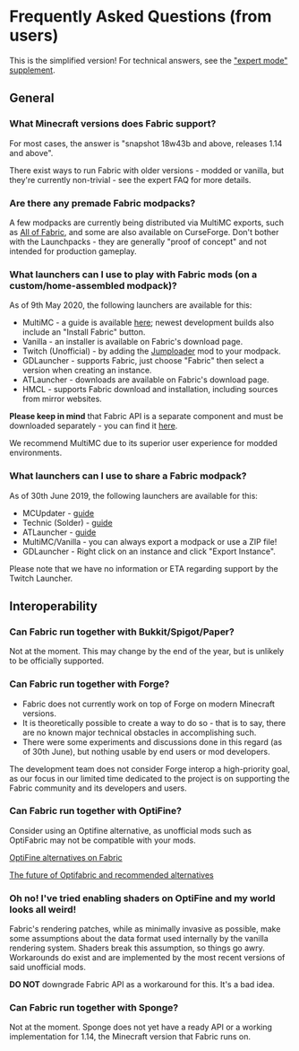 # Frequently Asked Questions (from users)

This is the simplified version! For technical answers, see the ["expert
mode" supplement](../FAQ/expert.md).

## General

### What Minecraft versions does Fabric support?

For most cases, the answer is "snapshot 18w43b and above, releases 1.14
and above".

There exist ways to run Fabric with older versions - modded or vanilla,
but they're currently non-trivial - see the expert FAQ for more details.

### Are there any premade Fabric modpacks?

A few modpacks are currently being distributed via MultiMC exports, such
as [All of Fabric](https://github.com/AllOfFabric), and some are also
available on CurseForge. Don't bother with the Launchpacks - they are
generally "proof of concept" and not intended for production gameplay.

### What launchers can I use to play with Fabric mods (on a custom/home-assembled modpack)?

As of 9th May 2020, the following launchers are available for this:

- MultiMC - a guide is available
  [here](../Setup/install_with_multimc.md); newest development builds
  also include an "Install Fabric" button.
- Vanilla - an installer is available on Fabric's download page.
- Twitch (Unofficial) - by adding the
  [Jumploader](https://www.curseforge.com/minecraft/mc-mods/jumploader)
  mod to your modpack.
- GDLauncher - supports Fabric, just choose "Fabric" then select a
  version when creating an instance.
- ATLauncher - downloads are available on Fabric's download page.
- HMCL - supports Fabric download and installation, including sources
  from mirror websites.

**Please keep in mind** that Fabric API is a separate component and must
be downloaded separately - you can find it
[here](https://www.curseforge.com/minecraft/mc-mods/fabric-api).

We recommend MultiMC due to its superior user experience for modded
environments.

### What launchers can I use to share a Fabric modpack?

As of 30th June 2019, the following launchers are available for this:

- MCUpdater - [guide](../Modpacks/mcupdater_modpacks.md)
- Technic (Solder) - [guide](../Modpacks/technic_modpacks.md)
- ATLauncher - [guide](../Modpacks/atlauncher_modpacks.md)
- MultiMC/Vanilla - you can always export a modpack or use a ZIP file!
- GDLauncher - Right click on an instance and click "Export Instance".

Please note that we have no information or ETA regarding support by the
Twitch Launcher.

## Interoperability

### Can Fabric run together with Bukkit/Spigot/Paper?

Not at the moment. This may change by the end of the year, but is
unlikely to be officially supported.

### Can Fabric run together with Forge?

- Fabric does not currently work on top of Forge on modern Minecraft
  versions.
- It is theoretically possible to create a way to do so - that is to
  say, there are no known major technical obstacles in accomplishing
  such.
- There were some experiments and discussions done in this regard (as
  of 30th June), but nothing usable by end users or mod developers.

The development team does not consider Forge interop a high-priority
goal, as our focus in our limited time dedicated to the project is on
supporting the Fabric community and its developers and users.

### Can Fabric run together with OptiFine?

Consider using an Optifine alternative, as unofficial mods such as
OptiFabric may not be compatible with your mods.

[OptiFine alternatives on
Fabric](https://gist.github.com/LambdAurora/1f6a4a99af374ce500f250c6b42e8754)

[The future of Optifabric and recommended
alternatives](https://gist.github.com/modmuss50/deff1658c4550ca8b16cb5d40ceaa468)

### Oh no! I've tried enabling shaders on OptiFine and my world looks all weird!

Fabric's rendering patches, while as minimally invasive as possible,
make some assumptions about the data format used internally by the
vanilla rendering system. Shaders break this assumption, so things go
awry. Workarounds do exist and are implemented by the most recent
versions of said unofficial mods.

**DO NOT** downgrade Fabric API as a workaround for this. It's a bad
idea.

### Can Fabric run together with Sponge?

Not at the moment. Sponge does not yet have a ready API or a working
implementation for 1.14, the Minecraft version that Fabric runs on.
